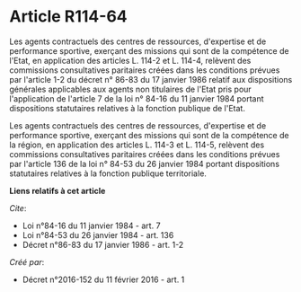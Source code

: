 # Article R114-64

Les agents contractuels des centres de ressources, d'expertise et de performance sportive, exerçant des missions qui sont de
la compétence de l'Etat, en application des articles L. 114-2 et L. 114-4, relèvent des commissions consultatives paritaires
créées dans les conditions prévues par l'article 1-2 du décret n° 86-83 du 17 janvier 1986 relatif aux dispositions générales
applicables aux agents non titulaires de l'Etat pris pour l'application de l'article 7 de la loi n° 84-16 du 11 janvier 1984
portant dispositions statutaires relatives à la fonction publique de l'Etat. 

Les agents contractuels des centres de ressources, d'expertise et de performance sportive, exerçant des missions qui sont de
la compétence de la région, en application des articles L. 114-3 et L. 114-5, relèvent des commissions consultatives
paritaires créées dans les conditions prévues par l'article 136 de la loi n° 84-53 du 26 janvier 1984 portant dispositions
statutaires relatives à la fonction publique territoriale.

**Liens relatifs à cet article**

_Cite_:

  - Loi n°84-16 du 11 janvier 1984 - art. 7
  - Loi n°84-53 du 26 janvier 1984 - art. 136
  - Décret n°86-83 du 17 janvier 1986 - art. 1-2

_Créé par_:

  - Décret n°2016-152 du 11 février 2016 - art. 1
